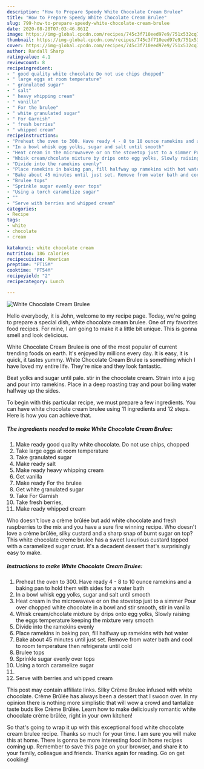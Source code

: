 ```yaml
---
description: "How to Prepare Speedy White Chocolate Cream Brulee"
title: "How to Prepare Speedy White Chocolate Cream Brulee"
slug: 799-how-to-prepare-speedy-white-chocolate-cream-brulee
date: 2020-08-28T07:03:46.861Z
image: https://img-global.cpcdn.com/recipes/745c3f710eed97e9/751x532cq70/white-chocolate-cream-brulee-recipe-main-photo.jpg
thumbnail: https://img-global.cpcdn.com/recipes/745c3f710eed97e9/751x532cq70/white-chocolate-cream-brulee-recipe-main-photo.jpg
cover: https://img-global.cpcdn.com/recipes/745c3f710eed97e9/751x532cq70/white-chocolate-cream-brulee-recipe-main-photo.jpg
author: Randall Sharp
ratingvalue: 4.1
reviewcount: 8
recipeingredient:
- " good quality white chocolate Do not use chips chopped"
- " large eggs at room temperature"
- " granulated sugar"
- " salt"
- " heavy whipping cream"
- " vanilla"
- " For the brulee"
- " white granulated sugar"
- " For Garnish"
- " fresh berries"
- " whipped cream"
recipeinstructions:
- "Preheat the oven to 300. Have ready 4 - 8 to 10 ounce ramekins and a baking pan to hold them with sides for a water bath"
- "In a bowl whisk egg yolks, sugar and salt until smooth"
- "Heat cream in the microwaveve or on the stovetop just to a simmer Pour over chopped white chocolate in a bowl and stir smooth, stir in vanilla"
- "Whisk cream/chcolate mixture by drips onto egg yolks, Slowly raising the eggs temperature keeping the mixture very smooth"
- "Divide into the ramekins evenly"
- "Place ramekins in baking pan, fill halfway up ramekins with hot water"
- "Bake about 45 minutes until just set. Remove from water bath and cool to room temperature then refrigerate until cold"
- "Brulee tops"
- "Sprinkle sugar evenly over tops"
- "Using a torch caramelize sugar"
- ""
- "Serve with berries and whipped cream"
categories:
- Recipe
tags:
- white
- chocolate
- cream

katakunci: white chocolate cream 
nutrition: 186 calories
recipecuisine: American
preptime: "PT15M"
cooktime: "PT54M"
recipeyield: "2"
recipecategory: Lunch

---
```



![White Chocolate Cream Brulee](https://img-global.cpcdn.com/recipes/745c3f710eed97e9/751x532cq70/white-chocolate-cream-brulee-recipe-main-photo.jpg)

Hello everybody, it is John, welcome to my recipe page. Today, we're going to prepare a special dish, white chocolate cream brulee. One of my favorites food recipes. For mine, I am going to make it a little bit unique. This is gonna smell and look delicious.

White Chocolate Cream Brulee is one of the most popular of current trending foods on earth. It's enjoyed by millions every day. It is easy, it is quick, it tastes yummy. White Chocolate Cream Brulee is something which I have loved my entire life. They're nice and they look fantastic.

Beat yolks and sugar until pale. stir in the chocolate cream. Strain into a jug and pour into ramekins. Place in a deep roasting tray and pour boiling water halfway up the sides.


To begin with this particular recipe, we must prepare a few ingredients. You can have white chocolate cream brulee using 11 ingredients and 12 steps. Here is how you can achieve that.

<!--inarticleads1-->

##### The ingredients needed to make White Chocolate Cream Brulee:

1. Make ready  good quality white chocolate. Do not use chips, chopped
1. Take  large eggs at room temperature
1. Take  granulated sugar
1. Make ready  salt
1. Make ready  heavy whipping cream
1. Get  vanilla
1. Make ready  For the brulee
1. Get  white granulated sugar
1. Take  For Garnish
1. Take  fresh berries,
1. Make ready  whipped cream


Who doesn&#39;t love a crème brûlée but add white chocolate and fresh raspberries to the mix and you have a sure fire winning recipe. Who doesn&#39;t love a crème brûlée, silky custard and a sharp snap of burnt sugar on top? This white chocolate creme brulee has a sweet luxurious custard topped with a caramelized sugar crust. It&#39;s a decadent dessert that&#39;s surprisingly easy to make. 

<!--inarticleads2-->

##### Instructions to make White Chocolate Cream Brulee:

1. Preheat the oven to 300. Have ready 4 - 8 to 10 ounce ramekins and a baking pan to hold them with sides for a water bath
1. In a bowl whisk egg yolks, sugar and salt until smooth
1. Heat cream in the microwaveve or on the stovetop just to a simmer Pour over chopped white chocolate in a bowl and stir smooth, stir in vanilla
1. Whisk cream/chcolate mixture by drips onto egg yolks, Slowly raising the eggs temperature keeping the mixture very smooth
1. Divide into the ramekins evenly
1. Place ramekins in baking pan, fill halfway up ramekins with hot water
1. Bake about 45 minutes until just set. Remove from water bath and cool to room temperature then refrigerate until cold
1. Brulee tops
1. Sprinkle sugar evenly over tops
1. Using a torch caramelize sugar
1. 
1. Serve with berries and whipped cream


This post may contain affiliate links. Silky Crème Brulee infused with white chocolate. Crème Brûlée has always been a dessert that I swoon over. In my opinion there is nothing more simplistic that will wow a crowd and tantalize taste buds like Crème Brûlée. Learn how to make deliciously romantic white chocolate crème brûlée, right in your own kitchen! 

So that's going to wrap it up with this exceptional food white chocolate cream brulee recipe. Thanks so much for your time. I am sure you will make this at home. There is gonna be more interesting food in home recipes coming up. Remember to save this page on your browser, and share it to your family, colleague and friends. Thanks again for reading. Go on get cooking!
